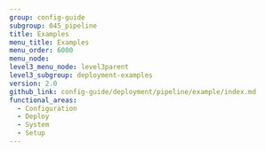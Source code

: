 ```yaml
---
group: config-guide
subgroup: 045_pipeline
title: Examples
menu_title: Examples
menu_order: 6000
menu_node:
level3_menu_node: level3parent
level3_subgroup: deployment-examples
version: 2.0
github_link: config-guide/deployment/pipeline/example/index.md
functional_areas:
  - Configuration
  - Deploy
  - System
  - Setup
---
```

